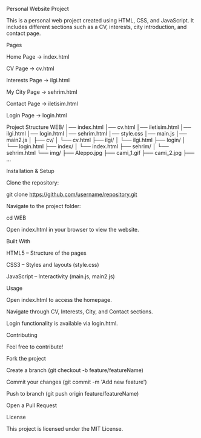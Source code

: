 Personal Website Project

This is a personal web project created using HTML, CSS, and JavaScript.
It includes different sections such as a CV, interests, city introduction, and contact page.

  Pages

Home Page → index.html

CV Page → cv.html

Interests Page → ilgi.html

My City Page → sehrim.html

Contact Page → iletisim.html

Login Page → login.html

  Project Structure
WEB/
│── index.html
│── cv.html
│── iletisim.html
│── ilgi.html
│── login.html
│── sehrim.html
│── style.css
│── main.js
│── main2.js
│
├── cv/
│   └── cv.html
├── ilgi/
│   └── ilgi.html
├── login/
│   └── login.html
├── index/
│   └── index.html
├── sehrim/
│   └── sehrim.html
└── img/
    ├── Aleppo.jpg
    ├── cami_1.gif
    ├── cami_2.jpg
    ├── ...

  Installation & Setup

Clone the repository:

git clone https://github.com/username/repository.git


Navigate to the project folder:

cd WEB


Open index.html in your browser to view the website.

  Built With

HTML5 – Structure of the pages

CSS3 – Styles and layouts (style.css)

JavaScript – Interactivity (main.js, main2.js)

  Usage

Open index.html to access the homepage.

Navigate through CV, Interests, City, and Contact sections.

Login functionality is available via login.html.

  Contributing

Feel free to contribute!

Fork the project

Create a branch (git checkout -b feature/featureName)

Commit your changes (git commit -m 'Add new feature')

Push to branch (git push origin feature/featureName)

Open a Pull Request

  License

This project is licensed under the MIT License.
